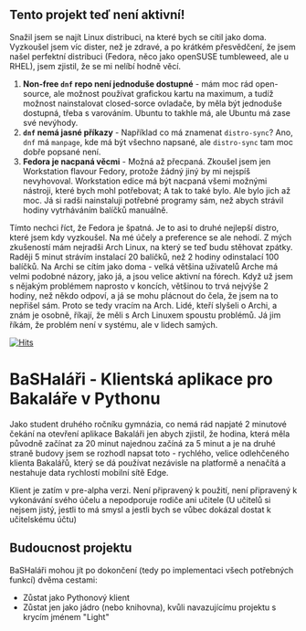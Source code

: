 ## Tento projekt teď není aktivní!
Snažil jsem se najít Linux distribuci, na které bych se cítil jako doma. Vyzkoušel jsem víc dister, než je zdravé, a po krátkém přesvědčení, že jsem našel perfektní distribuci (Fedora, něco jako openSUSE tumbleweed, ale u RHEL), jsem zjistil, že se mi nelíbí hodně věcí. 

1. **Non-free `dnf` repo není jednoduše dostupné** - mám moc rád open-source, ale možnost používat grafickou kartu na maximum, a tudíž možnost nainstalovat closed-sorce ovladače, by měla být jednoduše dostupná, třeba s varováním. Ubuntu to takhle má, ale Ubuntu má zase své nevýhody.
2. **`dnf` nemá jasné příkazy** - Například co má znamenat `distro-sync`? Ano, `dnf` má `manpage`, kde má být všechno napsané, ale `distro-sync` tam moc dobře popsané není.
3. **Fedora je nacpaná věcmi** - Možná až přecpaná. Zkoušel jsem jen Workstation flavour Fedory, protože žádný jiný by mi nejspíš nevyhovoval. Workstation edice má být nacpaná všemi možnými nástroji, které bych mohl potřebovat; A tak to také bylo. Ale bylo jich až moc. Já si radši nainstaluji potřebné programy sám, než abych strávil hodiny vytrháváním balíčků manuálně.

Tímto nechci říct, že Fedora je špatná. Je to asi to druhé nejlepší distro, které jsem kdy vyzkoušel. Na mé účely a preference se ale nehodí. Z mých zkušeností mám nejradši Arch Linux, na který se teď budu stěhovat zpátky. Raději 5 minut strávím instalací 20 balíčků, než 2 hodiny odinstalací 100 balíčků. Na Archi se cítím jako doma - velká většina uživatelů Arche má velmi podobné názory, jako já, a jsou velice aktivní na fórech. Když už jsem s nějakým problémem naprosto v koncích, většinou to trvá nejvýše 2 hodiny, než někdo odpoví, a já se mohu plácnout do čela, že jsem na to nepřišel sám. Proto se tedy vracím na Arch. Lidé, kteří slyšeli o Archi, a znám je osobně, říkají, že měli s Arch Linuxem spoustu problémů. Já jim říkám, že problém není v systému, ale v lidech samých.

[![Hits](https://hits.sh/github.com/ondrejsource/bashalari.svg?style=plastic&label=Hity&logo=python)](https://hits.sh/github.com/ondrejsource/bashalari/)  
# BaSHaláři - Klientská aplikace pro Bakaláře v Pythonu
Jako student druhého ročníku gymnázia, co nemá rád napjaté 2 minutové čekání na otevření aplikace Bakaláři jen abych zjistil, že hodina, která měla původně začínat za 20 minut
najednou začíná za 5 minut a je na druhé straně budovy jsem se rozhodl napsat toto - rychlého, velice odlehčeného klienta Bakalářů, který se dá používat nezávisle na platformě
a nenačítá a nestahuje data rychlostí mobilní sítě Edge.  
  
Klient je zatím v pre-alpha verzi. Není připravený k použití, není připravený k vykonávání svého účelu a nepodporuje rodiče ani učitele (U učitelů si nejsem jistý, jestli to má smysl
a jestli bych se vůbec dokázal dostat k učitelskému účtu)  
  
## Budoucnost projektu
BaSHaláři mohou jít po dokončení (tedy po implementaci všech potřebných funkcí) dvěma cestami:
* Zůstat jako Pythonový klient
* Zůstat jen jako jádro (nebo knihovna), kvůli navazujícímu projektu s krycím jménem "Light"
